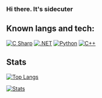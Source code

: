 ### Hi there. It's sidecuter

## Known langs and tech:

[![C Sharp](https://img.shields.io/static/v1?style=for-the-badge&message=CSharp&color=blue&logo=C+Sharp&logoColor=FFFFFF&label=)](https://learn.microsoft.com/en-us/dotnet/csharp/)
[![.NET](https://img.shields.io/static/v1?style=for-the-badge&message=.NET&color=512BD4&logo=.NET&logoColor=FFFFFF&label=)](https://dotnet.microsoft.com/en-us/)
[![Python](https://img.shields.io/badge/python-gray?style=for-the-badge&logo=python&logoColor=yellow)](https://www.python.org/)
[![C++](https://img.shields.io/static/v1?style=for-the-badge&message=c%2B%2B&color=00549D&logo=c%2B%2B&logoColor=FFFFFF&label=)](en.cppreference.com)
<!--[![gtk](https://img.shields.io/static/v1?style=for-the-badge&message=GTK&color=FF0000&logo=gtk&logoColor=FFFFFF&label=)](https://www.gtk.org)
[![qt](https://img.shields.io/static/v1?style=for-the-badge&message=qt&color=00FF00&logo=qt&logoColor=FFFFFF&label=)](https://www.qt.io)
-->
## Stats

[![Top Langs](https://github-readme-stats.vercel.app/api/top-langs/?username=sidecuter&theme=codeSTACKr&langs_count=3)]()

[![Stats](https://github-readme-stats.vercel.app/api?username=sidecuter)]()

<!--
**sidecuter/sidecuter** is a ✨ _special_ ✨ repository because its `README.md` (this file) appears on your GitHub profile.

Here are some ideas to get you started:

- 🔭 I’m currently working on ...
- 🌱 I’m currently learning ...
- 👯 I’m looking to collaborate on ...
- 🤔 I’m looking for help with ...
- 💬 Ask me about ...
- 📫 How to reach me: ...
- 😄 Pronouns: ...
- ⚡ Fun fact: ...
-->
